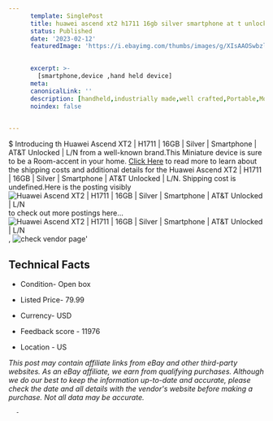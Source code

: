 ```yaml
---
      template: SinglePost
      title: huawei ascend xt2 h1711 16gb silver smartphone at t unlocked l n
      status: Published
      date: '2023-02-12'
      featuredImage: 'https://i.ebayimg.com/thumbs/images/g/XIsAAOSwbzlih4dD/s-l225.jpg'
       

      excerpt: >-
        [smartphone,device ,hand held device]
      meta:
      canonicalLink: ''
      description: [handheld,industrially made,well crafted,Portable,Mobile,Compact,Convenient,Lightweight,Maneuverable,Man-portable,Miniature,Carriable,Hand-held,Light,Holdable,Transportable,Mobile device,Pocket-sized,On-the-go,Wireless,Cordless,Compact size,Convenient size, smartphone,device ,hand held device]
      noindex: false
      

---
```

$
      Introducing th Huawei Ascend XT2 | H1711 | 16GB | Silver | Smartphone | AT&T Unlocked | L/N from a well-known brand.This Miniature device  is sure to be a Room-accent in your home. [Click Here](https://www.ebay.com/itm/185462757816?hash=item2b2e7119b8%3Ag%3AXIsAAOSwbzlih4dD&amdata=enc%3AAQAHAAAA4KsVCZwbIN13%2BgcIRsYqIRrmxPYc9qqfmPIEwr8wpi66NjnvzLK775dMpNLUw%2FtUZEQ2ngDYXfNjLSdGaVEX5%2Bb4%2FaMcfs%2F7AEZp0VALu0Xk9FMHNLOOf%2FhB6XQ5luf5Bx8EB0Gr1bCLwqnXgPP88P4Eyvrk2Mj0N4C1sdOsfdctI8wA6zShMx514AgPvkTGWXj4thtjaqS6HXV5API19zYp3OIthRmPVOtMT1IN1wvq0lu5A2VQnXSCiyP%2BKD9tz3RRB9W5Kil%2FwlQ70vhn3bKpOjfPVebUZZrorG0ccgMy&mkevt=1&mkcid=1&mkrid=711-53200-19255-0&campid=%253CePNCampaignId%253E&customid=%253CreferenceId%253E&toolid=10049) to read more to learn about the shipping costs and additional details for the Huawei Ascend XT2 | H1711 | 16GB | Silver | Smartphone | AT&T Unlocked | L/N. Shipping cost is undefined.Here is the posting visibly ![Huawei Ascend XT2 | H1711 | 16GB | Silver | Smartphone | AT&T Unlocked | L/N](https://i.ebayimg.com/thumbs/images/g/XIsAAOSwbzlih4dD/s-l225.jpg) to check out more postings here... ![Huawei Ascend XT2 | H1711 | 16GB | Silver | Smartphone | AT&T Unlocked | L/N](https://i.ebayimg.com/images/g/XIsAAOSwbzlih4dD/s-l1200.jpg), ![check vendor page](https://origin-galleryplus.ebayimg.com/ws/web/185462757816_2_0_1/225x225.jpg,https://origin-galleryplus.ebayimg.com/ws/web/185462757816_3_0_1/225x225.jpg,https://origin-galleryplus.ebayimg.com/ws/web/185462757816_4_0_1/225x225.jpg)'

      

 ## Technical Facts 



     
      

 - Condition- Open box 


      

 - Listed Price- 79.99 


      

 - Currency- USD 


      

 - Feedback score - 11976 


      

 - Location - US 


      
      

 *_This post may contain affiliate links from eBay and other third-party websites. As an eBay affiliate, we earn from qualifying purchases. Although we do our best to keep the information up-to-date and accurate, please check the date and all details with the vendor's website before making a purchase. Not all data may be accurate._*




      -
